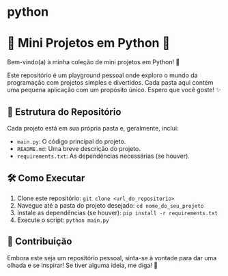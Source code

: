 # python
# 🐍 Mini Projetos em Python 🚀

Bem-vindo(a) à minha coleção de mini projetos em Python! 👋

Este repositório é um playground pessoal onde exploro o mundo da programação com projetos simples e divertidos. Cada pasta aqui contém uma pequena aplicação com um propósito único. Espero que você goste! ✨

## 📁 Estrutura do Repositório

Cada projeto está em sua própria pasta e, geralmente, inclui:

-   `main.py`: O código principal do projeto.
-   `README.md`: Uma breve descrição do projeto.
-   `requirements.txt`: As dependências necessárias (se houver).

## 🛠️ Como Executar

1.  Clone este repositório: `git clone <url_do_repositorio>`
2.  Navegue até a pasta do projeto desejado: `cd nome_do_seu_projeto`
3.  Instale as dependências (se houver): `pip install -r requirements.txt`
4.  Execute o script: `python main.py`

## 💖 Contribuição

Embora este seja um repositório pessoal, sinta-se à vontade para dar uma olhada e se inspirar! Se tiver alguma ideia, me diga! 💬


